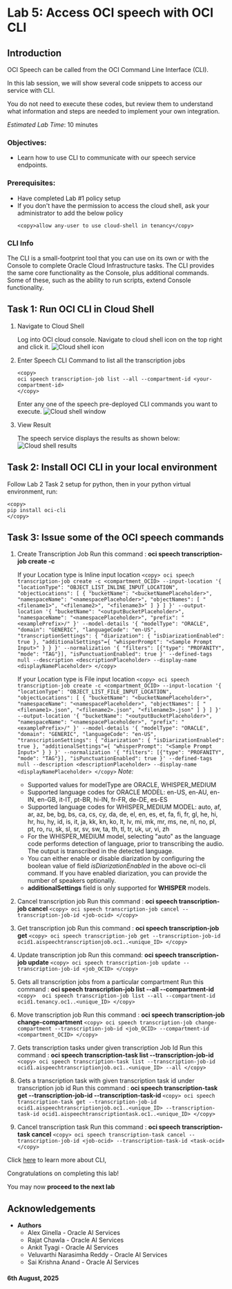 # Lab 5: Access OCI speech with OCI CLI

## Introduction

OCI Speech can be called from the OCI Command Line Interface (CLI).

In this lab session, we will show several code snippets to access our service with CLI.

You do not need to execute these codes, but review them to understand what information and steps are needed to implement your own integration.

*Estimated Lab Time*: 10 minutes

### Objectives:

* Learn how to use CLI to communicate with our speech service endpoints.

### Prerequisites:
* Have completed Lab #1 policy setup
* If you don't have the permission to access the cloud shell, ask your administrator to add the below policy
    ```
    <copy>allow any-user to use cloud-shell in tenancy</copy>
    ```

### CLI Info

The CLI is a small-footprint tool that you can use on its own or with the Console to complete Oracle Cloud Infrastructure tasks. The CLI provides the same core functionality as the Console, plus additional commands. Some of these, such as the ability to run scripts, extend Console functionality.



## Task 1: Run OCI CLI in Cloud Shell

1. Navigate to Cloud Shell

    Log into OCI cloud console. Navigate to cloud shell icon on the top right and click it.
        ![Cloud shell icon](./images/cloud-shell-icon.png " ")

2. Enter Speech CLI Command to list all the transcription jobs
    ```
    <copy>
    oci speech transcription-job list --all --compartment-id <your-compartment-id>
    </copy>
    ```

    Enter any one of the speech pre-deployed CLI commands you want to execute.
        ![Cloud shell window](./images/cloud-shell-command.png " ")


3. View Result

    The speech service displays the results as shown below:
        ![Cloud shell results](./images/cloud-shell-results.png " ")



## Task 2: Install OCI CLI in your local environment

Follow Lab 2 Task 2 setup for python, then in your python virtual environment, run:
```
<copy>
pip install oci-cli
</copy>
```


## Task 3: Issue some of the OCI speech commands

1. Create Transcription Job
    Run this command : <strong>oci speech transcription-job create -c</strong>

    If your Location type is Inline input location
        ```
        <copy>
        oci speech transcription-job create -c <compartment_OCID> --input-location '{
            "locationType": "OBJECT_LIST_INLINE_INPUT_LOCATION",
            "objectLocations": [
                {
                    "bucketName": "<bucketNamePlaceholder>",
                    "namespaceName": "<namespacePlaceholder>",
                    "objectNames": [
                        "<filename1>",
                        "<filename2>",
                        "<filename3>"
                    ]
                }
            ]
        }' --output-location '{
            "bucketName": "<outputBucketPlaceholder>",
            "namespaceName": "<namespacePlaceholder>",
            "prefix": "<examplePrefix>/"
        }' --model-details '{
            "modelType": "ORACLE",
            "domain": "GENERIC",
            "languageCode": "en-US",
            "transcriptionSettings": {
                "diarization": {
                    "isDiarizationEnabled": true
                },
                "additionalSettings"={
                    "whisperPrompt": "<Sample Prompt Input>"
                }
            }
        }' --normalization '{
            "filters": [{"type": "PROFANITY", "mode": "TAG"}],
            "isPunctuationEnabled": true
        }' --defined-tags null --description <descriptionPlaceholder> --display-name <displayNamePlaceholder>
        </copy>
        ```

     If your Location type is File input location
        ```
        <copy>
        oci speech transcription-job create -c <compartment_OCID> --input-location '{
            "locationType": "OBJECT_LIST_FILE_INPUT_LOCATION",
            "objectLocations": [
                {
                    "bucketName": "<bucketNamePlaceholder>",
                    "namespaceName": "<namespacePlaceholder>",
                    "objectNames": [
                        "<filename1>.json",
                        "<filename2>.json",
                        "<filename3>.json"
                    ]
                }
            ]
        }' --output-location '{
            "bucketName": "<outputBucketPlaceholder>",
            "namespaceName": "<namespacePlaceholder>",
            "prefix": "<examplePrefix>/"
        }' --model-details '{
            "modelType": "ORACLE",
            "domain": "GENERIC",
            "languageCode": "en-US",
            "transcriptionSettings": {
                "diarization": {
                    "isDiarizationEnabled": true
                },
                "additionalSettings"={
                    "whisperPrompt": "<Sample Prompt Input>"
                }
            }
        }' --normalization '{
            "filters": [{"type": "PROFANITY", "mode": "TAG"}],
            "isPunctuationEnabled": true
        }' --defined-tags null --description <descriptionPlaceholder> --display-name <displayNamePlaceholder>
        </copy>
        ```
    *Note:*
    * Supported values for modelType are ORACLE, WHISPER_MEDIUM
    * Supported language codes for ORACLE MODEL: en-US, en-AU, en-IN, en-GB, it-IT, pt-BR, hi-IN, fr-FR, de-DE, es-ES
    * Supported language codes for WHISPER_MEDIUM MODEL: auto, af, ar, az, be, bg, bs, ca, cs, cy, da, de, el, en, es, et, fa, fi, fr, gl, he, hi, hr, hu, hy, id, is, it, ja, kk,  kn, ko, lt, lv, mi, mk, mr, ms, ne, nl, no, pl, pt, ro, ru, sk, sl, sr, sv, sw, ta, th, tl, tr, uk, ur, vi, zh
    * For the WHISPER_MEDIUM model, selecting "auto" as the language code performs detection of language, prior to transcribing the audio. The output is transcribed in the detected language.
    * You can either enable or disable diarization by configuring the boolean value of field *isDiarizationEnabled* in the above oci-cli command. If you have enabled diarization, you can provide the number of speakers optionally.
    * **additionalSettings** field is only supported for **WHISPER** models.

        

2. Cancel transcription job
    Run this command : <strong>oci speech transcription-job cancel</strong>
        ```
        <copy>
        oci speech transcription-job cancel --transcription-job-id <job-ocid>
        </copy>
        ```

3. Get transcription job
    Run this command : <strong>oci speech transcription-job get</strong>
        ```
        <copy>
        oci speech transcription-job get --transcription-job-id ocid1.aispeechtranscriptionjob.oc1..<unique_ID>
        </copy>
        ```

4. Update transcription job
    Run this command: <strong>oci speech transcription-job update</strong>
        ```
        <copy>
        oci speech transcription-job update --transcription-job-id <job_OCID>
        </copy>
        ```

4. Gets all transcription jobs from a particular compartment
    Run this command : <strong>oci speech transcription-job list --all --compartment-id</strong>
        ```
        <copy> 
        oci speech transcription-job list --all --compartment-id ocid1.tenancy.oc1..<unique_ID>
        </copy>
        ```

5. Move transcription job 
    Run this command : <strong>oci speech transcription-job change-compartment</strong>
        ```
        <copy>
        oci speech transcription-job change-compartment --transcription-job-id <job_OCID> --compartment-id <compartment_OCID>
        </copy>
        ```

6. Gets transcription tasks under given transcription Job Id
    Run this command : <strong>oci speech transcription-task list --transcription-job-id</strong>
        ```
        <copy>
        oci speech transcription-task list --transcription-job-id ocid1.aispeechtranscriptionjob.oc1..<unique_ID> --all
        </copy>
        ```

7. Gets a transcription task with given transcription task id under transcription job id
    Run this command : <strong>oci speech transcription-task get --transcription-job-id <jobID> --transcription-task-id <taskID></strong>
        ```
        <copy>
        oci speech transcription-task get --transcription-job-id ocid1.aispeechtranscriptionjob.oc1..<unique_ID> --transcription-task-id ocid1.aispeechtranscriptiontask.oc1..<unique_ID>
        </copy>
        ```

8. Cancel transcription task
    Run this command : <strong>oci speech transcription-task cancel</strong>
        ```
        <copy>
        oci speech transcription-task cancel --transcription-job-id <job-ocid> --transcription-task-id <task-ocid>
        </copy>
        ```

Click [here](https://docs.oracle.com/en-us/iaas/Content/API/Concepts/cliconcepts.htm) to learn more about CLI, 

Congratulations on completing this lab!

You may now **proceed to the next lab**

## Acknowledgements
* **Authors**
    * Alex Ginella - Oracle AI Services
    * Rajat Chawla  - Oracle AI Services
    * Ankit Tyagi -  Oracle AI Services
    * Veluvarthi Narasimha Reddy - Oracle AI Services
    * Sai Krishna Anand - Oracle AI Services <br/>

#### 6th August, 2025